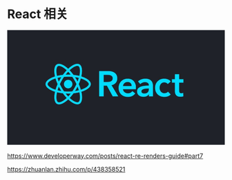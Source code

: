 # React 相关

![](/images/react.webp)

https://www.developerway.com/posts/react-re-renders-guide#part7

https://zhuanlan.zhihu.com/p/438358521
